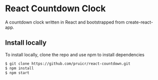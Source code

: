 # React Countdown Clock

A countdown clock written in React and bootstrapped from create-react-app.

## Install locally

To install locally, clone the repo and use npm to install dependencies

```sh
$ git clone https://github.com/pruicr/react-countdown.git
$ npm install
$ npm start
```

